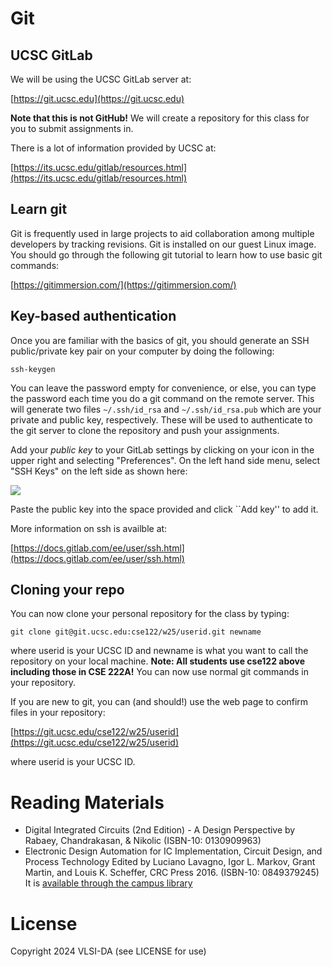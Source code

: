 # Git

## UCSC GitLab

We will be using the UCSC GitLab server at:

[https://git.ucsc.edu](https://git.ucsc.edu)

**Note that this is not GitHub!**
We will create a repository for this class for you to submit assignments in.

There is a lot of information provided by UCSC at:

[https://its.ucsc.edu/gitlab/resources.html](https://its.ucsc.edu/gitlab/resources.html)


## Learn git

Git is frequently used in large projects to aid
collaboration among multiple developers by tracking revisions. Git is
installed on our guest Linux image. You should go through the
following git tutorial to learn how to use basic git commands:

[https://gitimmersion.com/](https://gitimmersion.com/)

## Key-based authentication

Once you are familiar with the basics of git, you should generate an
SSH public/private key pair on your computer by doing the
following:

`ssh-keygen`

You can leave the password empty for convenience, or else, you can
type the password each time you do a git command on the remote
server. This will generate two files `~/.ssh/id_rsa` and
`~/.ssh/id_rsa.pub` which are your private and public key,
respectively. These will be used to authenticate to the git server to
clone the repository and push your assignments.

Add your *public key* to your GitLab settings by clicking on your icon in the
upper right and selecting "Preferences". On the left hand side menu,
select "SSH Keys" on the left side as shown here:

![](figs/gitlab_preferences.png)

Paste the public key into the space provided and click ``Add key'' to add it.

More information on ssh is availble at:

[https://docs.gitlab.com/ee/user/ssh.html](https://docs.gitlab.com/ee/user/ssh.html)

## Cloning your repo

You can now clone your personal repository for the class by typing:

`git clone git@git.ucsc.edu:cse122/w25/userid.git newname`

where userid is your UCSC ID and newname is what you want to call the
repository on your local machine. **Note: All students use cse122 above
including those in CSE 222A!** You can now use normal git commands in your
repository. 

If you are new to git, you can (and should!) use the web page to confirm files
in your repository:

[https://git.ucsc.edu/cse122/w25/userid](https://git.ucsc.edu/cse122/w25/userid)

where userid is your UCSC ID.




# Reading Materials

- Digital Integrated Circuits (2nd Edition) - A Design Perspective by Rabaey, Chandrakasan, & Nikolic (ISBN-10: 0130909963) 
- Electronic Design Automation for IC Implementation, Circuit Design, and Process Technology Edited by Luciano Lavagno, Igor L. Markov, Grant Martin, and Louis K. Scheffer, CRC Press 2016. (ISBN-10: 0849379245) It is [available through the campus library](https://ucsc.primo.exlibrisgroup.com/permalink/01CDL_SCR_INST/gfkjds/informaworld_s10_1201_9781315215112_version2) 
  
# License

Copyright 2024 VLSI-DA (see LICENSE for use)
